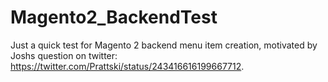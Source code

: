 Magento2_BackendTest
====================

Just a quick test for Magento 2 backend menu item creation, motivated by Joshs question on twitter: https://twitter.com/Prattski/status/243416616199667712.